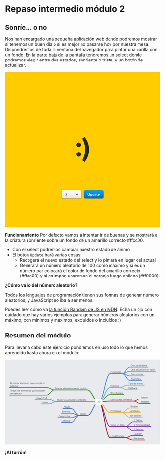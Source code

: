 # Repaso intermedio módulo 2

## Sonríe… o no

Nos han encargado una pequeña aplicación web donde podremos mostrar si tenemos un buen día o si es mejor no pasarse hoy por nuestra mesa.
Dispondremos de toda la ventana del navegador para pintar una carilla con un fondo. En la parte baja de la pantalla tendremos un select donde podremos elegir entre dos estados, sonriente o triste, y un botón de actualizar.

![Guía de diseño](assets/images/2-6/bonus.png)

**Funcionamiento**
Por defecto vamos a intentar ir de buenas y se mostrará a la criatura sonriente sobre un fondo de un amarillo correcto #ffcc00.

- Con el select podremos cambiar nuestro estado de ánimo
- El boton `Update` hará varias cosas:
  - Recogerá el nuevo estado del select y lo pintará en lugar del actual
  - Generará un número aleatorio de 100 como máximo y si es un número par colocará el color de fondo del amarillo correcto (#ffcc00) y si es impar, usaremos el naranja fuego chileno (#ff9900).

**¿Cómo va lo del número aleatorio?**

Todos los lenguajes de programación tienen sus formas de generar número aleatorios, y JavaScript no iba a ser menos.

Puedes leer cómo va [la función Random de JS en MDN](https://developer.mozilla.org/en-US/docs/Web/JavaScript/Reference/Global_Objects/Math/random). Echa un ojo con cuidado que hay varios ejemplos para generar números aleatorios con un máximo, con mínimos y máximos, excluidos o incluídos :)

## Resumen del módulo

Para llevar a cabo este ejercicio pondremos en uso todo lo que hemos aprendido hasta ahora en el módulo:

![Resumen del módulo](assets/repaso/js.png)

**¡Al turrón!**
